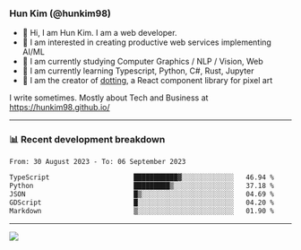 ### Hun Kim (@hunkim98)

- 👋 Hi, I am Hun Kim. I am a web developer. 
- 🤔 I am interested in creating productive web services implementing AI/ML
- 🔭 I am currently studying Computer Graphics / NLP / Vision, Web 
- 🌱 I am currently learning Typescript, Python, C#, Rust, Jupyter
- 🎨 I am the creator of [dotting](hunkim98.github.io/dotting), a React component library for pixel art

I write sometimes. Mostly about Tech and Business at https://hunkim98.github.io/

---
### 📊 Recent development breakdown
<!--START_SECTION:waka-->

```txt
From: 30 August 2023 - To: 06 September 2023

TypeScript                     ███████████▓░░░░░░░░░░░░░   46.94 %
Python                         █████████▒░░░░░░░░░░░░░░░   37.18 %
JSON                           █▒░░░░░░░░░░░░░░░░░░░░░░░   04.69 %
GDScript                       █░░░░░░░░░░░░░░░░░░░░░░░░   04.20 %
Markdown                       ▒░░░░░░░░░░░░░░░░░░░░░░░░   01.90 %
```

<!--END_SECTION:waka-->
---

<!-- <div align='center'> -->
  <img align="center" src="https://github-readme-stats.vercel.app/api?username=hunkim98&theme=dark&show_icons=true"/>
<!-- </div> -->
<!--
**hunkim98/hunkim98** is a ✨ _special_ ✨ repository because its `README.md` (this file) appears on your GitHub profile.

Here are some ideas to get you started:

- 🔭 I’m currently working on ...
- 🌱 I’m currently learning ...
- 👯 I’m looking to collaborate on ...
- 🤔 I’m looking for help with ...
- 💬 Ask me about ...
- 📫 How to reach me: ...
- 😄 Pronouns: ...
- ⚡ Fun fact: ...
-->
